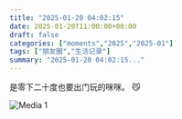 ```yaml
---
title: "2025-01-20 04:02:15"
date: 2025-01-20T11:00:00+08:00
draft: false
categories: ["moments","2025","2025-01"]
tags: ["朋友圈","生活记录"]
summary: "2025-01-20 04:02:15..."
---
```


是零下二十度也要出门玩的咪咪。 😼

![Media 1](/Moments/photos/2025-01-20/202501200402150.jpg)

